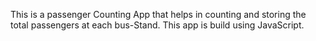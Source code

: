This is a passenger Counting App that helps in counting and storing the total passengers at each bus-Stand.
This app is build using JavaScript.
